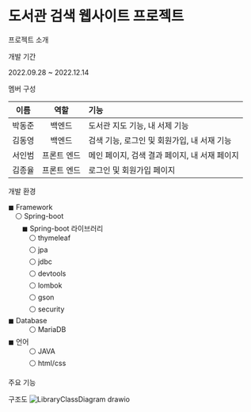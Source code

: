 # 도서관 검색 웹사이트 프로젝트

프로젝트 소개



개발 기간

2022.09.28 ~ 2022.12.14

멤버 구성

|이름|역할|기능|
|:---:|:---:|:---|
|박동준|백엔드|도서관 지도 기능, 내 서제 기능|
|김동영|백엔드|검색 기능, 로그인 및 회원가입, 내 서재 기능|
|서인범|프론트 엔드|메인 페이지, 검색 결과 페이지, 내 서재 페이지|
|김종율|프론트 엔드|로그인 및 회원가입 페이지|

개발 환경

◼ Framework<br/>
 ⚪ Spring-boot<br/>
  ◼ Spring-boot 라이브러리<br/>
   ⚪ thymeleaf<br/>
   ⚪ jpa<br/>
   ⚪ jdbc<br/>
   ⚪ devtools<br/>
   ⚪ lombok<br/>
   ⚪ gson<br/>
   ⚪ security<br/>
◼ Database<br/>
   ⚪ MariaDB<br/>
◼ 언어<br/>
   ⚪ JAVA<br/>
   ⚪ html/css<br/>

주요 기능



구조도
![LibraryClassDiagram drawio](https://user-images.githubusercontent.com/55075836/206845084-2a164f4f-1298-4d99-86e1-796b76836a83.png)
